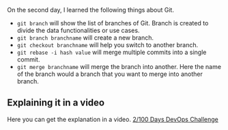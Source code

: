 On the second day, I learned the following things about Git.

- `git branch` will show the list of branches of Git. Branch is created to divide the data functionalities or use cases.
- `git branch branchname` will create a new branch.
- `git checkout branchname` will help you switch to another branch.
- `git rebase -i hash value` will merge multiple commits into a single commit.
- `git merge branchname` will merge the branch into another. Here the name of the branch would a branch that you want to merge into another branch.

## **Explaining it in a video**

Here you can get the explanation in a video. [2/100 Days DevOps Challenge]()